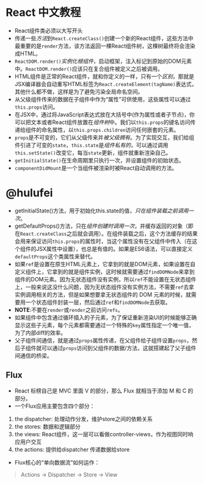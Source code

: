 # React 中文教程
- React组件类必须以大写开头
- 传递一些*方法*到`React.createClass()`创建一个新的React组件，这些方法中最重要的是`render`方法，该方法返回一棵React组件树，这棵树最终将会渲染成HTML。
- `ReactDOM.render()`*实例化根组件*，启动框架，注入标记到原始的DOM元素中。`ReactDOM.render()`应该只在复合组件被定义之后被调用。
- HTML组件是正常的React组件，就和你定义的一样，只有一个*区别*，那就是JSX编译器会自动重写HTML标签为`React.createElement(tagName)`表达式，其他什么都不做，这样是为了避免污染全局命名空间。
- 从父级组件传来的数据在子组件中作为“属性”可供使用，这些属性可以通过`this.props`访问。
- 在JSX中，通过将JavaScript表达式放在大括号中(作为属性或者子节点)，你可以把文本或者React组件放置在*组件树*中。我们以`this.props`的键名访问传递给组件的命名属性，以`this.props.children`访问任何嵌套的元素。
- `props`是不可变的，它们从父级传来并*被父级拥有*。为了实现交互，我们给组件引进了可变的`state`，`this.state`是*组件私有的*，可以通过调用`this.setState()`改变它，每当`state`更新，组件就重新渲染自己。
- `getInitialState()`在生命周期里只执行一次，并设置组件的初始状态。
- `componentDidMount`是一个当组件被渲染时被React自动调用的方法。

# @hulufei
- getInitialState()方法，用于初始化this.state的值，*只在组件装载之前调用一次*。
- getDefaultProps()方法，只在*组件创建时调用一次*，并缓存返回的对象（即在`React.createClass`之后就会调用）。在组件装载之后，这个方法缓存的结果会用来保证访问`this.props`的属性时，当这个属性没有在父组件中传入（在这个组件的JSX属性中设置），也总是有值的。如果是ES6语法，可以直接定义`defaultProps`这个类属性来替代。
- 如果`ref`是设置在原生HTML元素上，它拿到的就是DOM元素，如果设置在自定义组件上，它拿到的就是组件实例，这时候就需要通过`findDOMNode`来拿到组件的DOM元素。因为无状态组件没有实例，所以`ref`不能设置在无状态组件上，一般来说这没什么问题，因为无状态组件没有实例方法，不需要`ref`去拿实例调用相关的方法，但是如果想要拿无状态组件的 DOM 元素的时候，就需要用一个状态组件封装一层，然后通过`ref`和`findDOMNode`去获取。
- **NOTE**:不要在`render`或`render`之前访问`refs`。
- 如果组件中包含通过循环插入的子元素，为了保证重新渲染UI的时候能够正确显示这些子元素，每个元素都需要通过一个特殊的`key`属性指定一个唯一值，为了内部diff的效率。
- 父子组件间通信，就是通过`props`属性传递，在父组件给子组件设置`props`，然后子组件就可以通过`props`访问到父组件的数据/方法，这就搭建起了父子组件间通信的桥梁。
## Flux
- React 标榜自己是 MVC 里面 V 的部分，那么 Flux 就相当于添加 M 和 C 的部分。
- 一个Flux应用主要包含四个部分：
1. the dispatcher: 处理动作分发，维护store之间的依赖关系
2. the stores: 数据和逻辑部分
3. the views: React组件，这一层可以看做controller-views，作为视图同时响应用户交互
4. the actions: 提供给dispatcher  传递数据给store
- Flux核心的“单向数据流”如何运作：
> Actions -> Dispatcher -> Store -> View